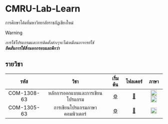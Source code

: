 # CMRU-Lab-Learn

การศึกษาโค้ดที่มหาวิทยาลัยราชภัฏเชียงใหม่

<!-- prettier-ignore -->
> [!WARNING]
> _การใช้โปรแกรมและการติดตั้งต่างๆจะไม่เหมือนอาจารย์ใช้_<br>
> ***ยึดมั่นการใช้สิ่งนอกกรอบและดีกว่า***

## รายวิชา

<!-- prettier-ignore -->
|    รหัส     |              วิชา               |          เริ่มต้น          |     โฟลเดอร์      |     ภาษา      |
| :---------: | :-----------------------------: | :------------------------: | :---------------: | :---------: 
| COM-1308-63 | หลักการออกแบบและการเขียนโปรแกรม | [⚙️](./COM-1308/README.md) | [📁](./COM-1308/) | <a href="http://www.flowgorithm.org"><img width="20px" src="./resources/flowgorithm.ico"/></a> <a href="https://learn.microsoft.com/en-us/cpp/?view=msvc-170"><img width="20px" src="https://user-images.githubusercontent.com/25181517/192106070-46255bcf-65e6-4c6b-a296-bf8d0d8fb2a7.png"/></a>                           |
| COM-1305-63 | การเขียนโปรแกรมภาษาคอมพิวเตอร์  | [⚙️](./COM-1305/README.md) | [📁](./COM-1305/) | <a href="https://www.python.org"><img width="20px" src="https://user-images.githubusercontent.com/25181517/183423507-c056a6f9-1ba8-4312-a350-19bcbc5a8697.png"/></a> |
